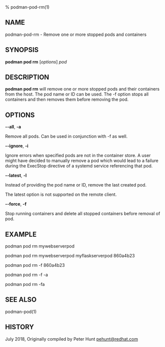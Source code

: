 % podman-pod-rm(1)

## NAME
podman\-pod\-rm - Remove one or more stopped pods and containers

## SYNOPSIS
**podman pod rm** [*options*] *pod*

## DESCRIPTION
**podman pod rm** will remove one or more stopped pods and their containers from the host.  The pod name or ID can be used. The \-f option stops all containers and then removes them before removing the pod.

## OPTIONS

**--all**, **-a**

Remove all pods.  Can be used in conjunction with \-f as well.

**--ignore**, **-i**

Ignore errors when specified pods are not in the container store.  A user might
have decided to manually remove a pod which would lead to a failure during the
ExecStop directive of a systemd service referencing that pod.

**--latest**, **-l**

Instead of providing the pod name or ID, remove the last created pod.

The latest option is not supported on the remote client.

**--force**, **-f**

Stop running containers and delete all stopped containers before removal of pod.

## EXAMPLE

podman pod rm mywebserverpod

podman pod rm mywebserverpod myflaskserverpod 860a4b23

podman pod rm -f 860a4b23

podman pod rm -f -a

podman pod rm -fa

## SEE ALSO
podman-pod(1)

## HISTORY
July 2018, Originally compiled by Peter Hunt <pehunt@redhat.com>
